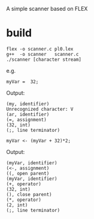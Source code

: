 <!-- http://web.mit.edu/gnu/doc/html/flex_1.html#SEC3 -->

A simple scanner based on FLEX


# build 
```
flex -o scanner.c pl0.lex 
g++  -o scanner   scanner.c
./scanner [character stream]
```

e.g.

```
myVar =  32;
```

Output:
```
(my, identifier)
Unrecognized character: V
(ar, identifier)
(=, assignment)
(32, int)
(;, line terminator)
```

```
myVar <- (myVar + 32)*2;
```

Output:
```
(myVar, identifier)
(<-, assignment)
((, open parent)
(myVar, identifier)
(+, operator)
(32, int)
(), close parent)
(*, operator)
(2, int)
(;, line terminator)
```